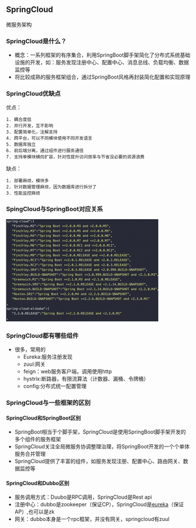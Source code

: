 ## SpringCloud
微服务架构
### SpringCloud是什么？
- 概念：一系列框架的有序集合，利用SpringBoot脚手架简化了分布式系统基础设施的开发，如：服务发现注册中心、配置中心、消息总线、负载均衡、数据监控等
- 将比较成熟的服务框架组合，通过SpringBoot风格再封装简化配置和实现原理
### SpringCloud优缺点
优点：
```text
1. 耦合度低
2. 并行开发，互不影响
3. 配置简单化，注解支持
4. 跨平台，可以不同模块使用不同开发语言
5. 数据库独立
6. 前后端分离，通过组件进行服务通信
7. 支持单模块横向扩容，针对性提升访问效率与节省没必要的资源浪费
```
缺点：
```text
1. 部署麻烦，模块多
2. 针对数据管理麻烦，因为数据库进行拆分了
3. 性能监控麻烦
```
### SpingCloud与SpringBoot对应关系
![](../../static/image/springboot与SpringCloud版本对应.png)
### SpringCloud都有哪些组件
- 很多，常用的
    - Eureka:服务注册发现
    - zuul:网关
    - feign：web服务客户端，调用使用http
    - hystrix:断路器，有限流算法（计数器、漏桶、令牌桶）
    - config:分布式统一配置管理

### SpringCloud与一些框架的区别
#### SpringCloud和SpringBoot区别
- SpringBoot相当于个脚手架，SpringCloud是使用SpringBoot脚手架开发的多个组件的服务框架
- SpringCloud关注全局微服务协调整理治理，将SpringBoot开发的一个个单体服务合并管理
- SpringCloud提供了丰富的组件，如服务发现注册、配置中心、路由网关、数据监控等
#### SpringCloud和Dubbo区别
- 服务调用方式：Duubo是RPC调用，SpringCloud是Rest api
- 注册中心：dubbo是zookeeper（保证CP），SpringCloud是[eureka](Eureka.md)（保证AP）,也可以是zk
- 网关：dubbo本身是一个rpc框架，并没有网关，springcloud有zuul

